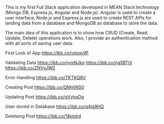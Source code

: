 This is my first Full Stack application developed in MEAN Stack technology (Mongo DB, Express.јs, Angular and Node.јs).
Angular is used to create a user interface,
Node.js and Express.js are used to create REST APIs for landing data from a database
and MongoDB as database to store the data.

The main idea of this application is to show how CRUD (Create, Read, Update, Delete) operations work. Also, I provide an authentication method with all sorts of saving user data.




First Look of App
https://ibb.co/vqsqy9F

Validating Data
https://ibb.co/jymNJkq
https://ibb.co/ng5BTjV
https://ibb.co/ZNVyJW0

Error Handling
https://ibb.co/TKTKQ8V

Creating Post
https://ibb.co/QNhhNS0

Updating Post
https://ibb.co/gVyhqDg

User stored in Database
https://ibb.co/g4jg9HQ

Deleteing Post
https://ibb.co/18ptdrd

